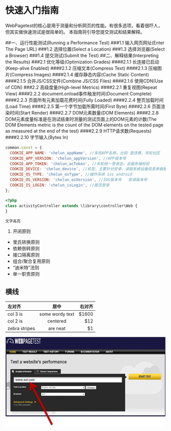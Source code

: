 # 快速入门指南
WebPagetest的核心是用于测量和分析网页的性能。有很多选项，看着很吓人，但其实做快速测试是很简单的。
本指南将引导您提交测试和结果解释。

##一、运行性能测试(Running a Performance Test)
###1.1 输入网页网址(Enter The Page URL)
###1.2 选择位置(Select a Location)
###1.3 选择浏览器(Select a Browser)
###1.4 提交测试(Submit the Test)
##二、解释结果(Interpreting the Results)
###2.1 优化等级(Optimization Grades)
####2.1.1 长连接已启动(Keep-alive Enabled)
####2.1.2 压缩文本(Compress Text)
####2.1.3 压缩图片(Compress Images)
####2.1.4 缓存静态内容(Cache Static Content)
####2.1.5 合并JS/CSS文件(Combine JS/CSS Files)
####2.1.6 使用CDN(Use of CDN)
###2.2 高级度量(High-level Metrics)
####2.2.1 重复视图(Repeat View)
####2.2.2 document.onload事件触发时间(Document Complete)
####2.2.3 页面所有元素加载花费时间(Fully Loaded)
####2.2.4 整页加载时间(Load Time)
####2.2.5 第一个字节加载所需时间(First Byte)
####2.2.6 页面渲染时间(Start Render)
####2.2.7 DOM元素数量(DOM Elements)
####2.2.8 DOM元素度量标准是在测试结束时测量的测试页面上的DOM元素的计数(The DOM Elements metric is the count of the DOM elements on the tested page as measured at the end of the test)
####2.2.9 HTTP请求数(Requests)
####2.2.10 字节输入(Bytes In)

```javascript
common.const = {
  COOKIE_APP_NAME: 'chelun_appName', //车轮APP名称，比如 查违章，车轮社区
  COOKIE_APP_VERSION: 'chelun_appVersion', //APP版本号
  COOKIE_APP_TOKEN: 'chelun_acToken', //车轮统一登录态，去服务端校验
  COOKIE_DEVICE: 'chelun_device', //机型，主要针对安卓，读取系统设备信息来做兼容性判断和数据统计
  COOKIE_OS_TYPE: 'chelun_osType', //操作系统 ios android
  COOKIE_OS_VERSION: 'chelun_osVersion', //IOS版本号   安卓版本号
  COOKIE_IS_LOGIN: 'chelun_isLogin', //是否登录
};
```

```php
<?php
class activityController extends \library\controller\Web {
}
```

`文字高亮`

1. 开闭原则
* 里氏转换原则
* 依赖倒转原则
* 接口隔离原则
* 组合/聚合复用原则
* “迪米特”法则
* 单一职责原则

横线
---

| 左对齐 | 居中  | 右对齐 |
| :------------ |:---------------:| -----:|
| col 3 is      | some wordy text | $1600 |
| col 2 is      | centered        |   $12 |
| zebra stripes | are neat        |    $1 |

![](/assets/img/using/guide/url.png)